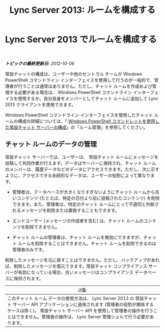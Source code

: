 ﻿---
title: 'Lync Server 2013: ルームを構成する'
TOCTitle: ルームを構成する
ms:assetid: 8956bd2c-c863-4704-bc65-5c0d83556258
ms:mtpsurl: https://technet.microsoft.com/ja-jp/library/JJ205067(v=OCS.15)
ms:contentKeyID: 48272800
ms.date: 05/19/2016
mtps_version: v=OCS.15
ms.translationtype: HT
---

# Lync Server 2013 でルームを構成する

 

_**トピックの最終更新日:** 2012-10-06_

常設チャットの構成は、ユーザーや他のセントラル チームが Windows PowerShell コマンドライン インターフェイスを使用して行うのが一般的で、管理者が行うことは通常はありません。ただし、チャット ルームを作成および管理する必要がある場合は、 Windows PowerShell コマンドライン インターフェイスを使用するか、自分自身をメンバーとしてチャット ルームに追加して Lync 2013 クライアントを使用できます。

Windows PowerShell コマンドライン インターフェイスを使用したチャット ルームの構成の詳細については、「 [Windows PowerShell コマンドレットを使用した常設チャット サーバーの構成](configuring-persistent-chat-server-by-using-windows-powershell-cmdlets.md)」の「ルーム管理」を参照してください。

## チャット ルームのデータの管理

常設チャット サーバーでは、ユーザーは、 常設チャット ルームにメッセージを投稿して共同作業が行えます。データはサーバーに保持され、チャット ルームのメンバーは、履歴データなどのデータにアクセスできます。ただし、次に示すように、アクセスできる永続的なデータは、ユーザーの役割によって異なります。

  - 管理者は、データベースが大きくなりすぎないようにチャット ルームから古いコンテンツ (たとえば、特定の日付より前に投稿されたコンテンツ) を削除できます。また、管理者は、特定のチャット ルームにとって不適切と判断されるメッセージを削除または置換することもできます。

  - エンドユーザー (メッセージの作成者を含む) は、チャット ルームのコンテンツを削除できません。

  - チャット ルームの管理者は、チャット ルームを無効にできますが、チャット ルームを削除することはできません。チャット ルームを削除できるのは管理者のみです。

削除したメッセージを元に戻すことはできません。ただし、バックアップがあれば、削除したメッセージを復元できます。常設チャット コンプライアンス サーバーが有効になっている場合、古いメッセージはコンプライアンス データベースに保持されます。

<table>
<thead>
<tr class="header">
<th><img src="images/Gg412781.note(OCS.15).gif" title="note" alt="note" />注:</th>
</tr>
</thead>
<tbody>
<tr class="odd">
<td>このチャット ルーム データの使用方法は、 Lync Server 2013 の 常設チャット サーバー API アプリケーションに適用されます (管理者の役割が関係するケースは除く)。 常設チャット サーバー API を使用して管理者の操作を行うことはできません。管理者の操作は、 Lync Server 管理シェルで行う必要があります。</td>
</tr>
</tbody>
</table>

